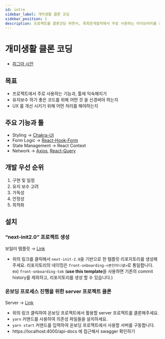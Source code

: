 ```yaml
---
id: intro
sidebar_label: 개미생활 클론 코딩
sidebar_position: 1
description: 프로젝트를 클론코딩 하면서, 똑똑한개발자에서 주로 사용하는 라이브러리를 경험해 보세요
---
```


# 개미생활 클론 코딩

- [피그마 시안](https://www.figma.com/file/V0Qhv4lQjmwZPOIk4RMtBV/%ED%94%84%EB%A1%A0%ED%8A%B8%EC%97%94%EB%93%9C-%EC%98%A8%EB%B3%B4%EB%94%A9?node-id=1%3A4838)&#x20;

## 목표

- 프로젝트에서 주로 사용하는 기능과, 툴에 익숙해지기
- 유지보수 하기 좋은 코드를 위해 어떤 것 을 신경써야 하는지
- UX 를 개선 시키기 위해 어떤 처리를 해야하는지

## 주요 기능과 툴

- Styling -> [Chakra-UI](https://chakra-ui.com/)
- Form Logic -> [React-Hook-Form](https://react-hook-form.com/)
- State Management -> React Context
- Network -> [Axios](https://axios-http.com/kr/), [React-Query](https://tanstack.com/query/latest/docs/react/overview)

## 개발 우선 순위

1. 구현 및 일정
2. 유지 보수 고려
3. 가독성
4. 안정성
5. 최적화

## 설치

### “next-init2.0” 프로젝트 생성

보일러 탬플릿 → [Link](https://github.com/TOKTOKHAN-DEV/next-init-2.0)

- 위의 링크를 클릭해서 `next-init-2.0`을 기반으로 한 템플릿 리포지토리를 생성해주세요. 리포지토리의 네이밍은 `front-onboarding-<본인이니셜>`로 통일합니다. ex) `front-onboarding-tok` (**use this template**을 사용하면 기존의 commit history를 제외하고, 리포지토리를 생성 할 수 있습니다.)

### 온보딩 프로세스 진행을 위한 server 프로젝트 클론

Server → [Link](https://github.com/TOKTOKHAN-DEV/front-onboarding-server)

- 위의 링크 클릭하여 온보딩 프로젝트에서 활용할 server 프로젝트를 클론해주세요.
- `yarn` 커맨드를 사용하여 의존성 파일들을 설치하세요.
- `yarn start` 커맨드를 입력하여 온보딩 프로젝트에서 사용할 서버를 구동합니다.
- https://localhost:4000/api-docs 에 접근해서 swagger 확인하기
